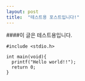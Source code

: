 ```yaml
---
layout: post
title:  "테스트용 포스트입니다!"
---
```

####이 글은 테스트용입니다.

```
#include <stdio.h>

int main(void){
  printf("Hello world!!");
  return 0;
}
```
